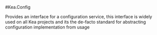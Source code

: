 ﻿#Kea.Config

Provides an interface for a configuration service, this interface is widely used on all Kea projects and its the de-facto standard for abstracting configuration implementation from usage